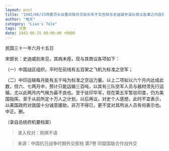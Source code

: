 ```yaml
---
layout: post
title: "1942/06/15蒋委员长自重庆致外交部长宋子文告知与史迪威参谋长商议各事之内容及此时不宜表示对史个人之感想电"
author: "电文"
category: "Liao's Tele"
tags: 分类
date: 1942-06-15 00:00:00 +0000
---
```


民国三十一年六月十五日

宋部长：史迪威刻来见，其病未痊，现与其商议各项如下：

（一）中国战区组织，平时在前线有五百架之飞机为标准之空军；

（二）中印运输每月能有五千吨为标准之空运力量。以上二项拟以六个月内达成此数，但六、七两月中，预计只能运输三百吨，以其有三队空军人员与器材须先行运输，尤以此两月内气候为最不良也。至于驻印华军，现在第五军暂驻印度，仍为美国指挥。至于从前所定十万人之计划，以后再议。对史个人感想，此时不宜表示，以美国政府对我国十分诚意援助，非万不得已，更不宜对其所派人员有何表示也。中正。删。


（录自总统府机要档案）

> 录入校对：观棋不语

> 来源：中国抗日战争时期外交密档 第7卷 同盟国联合作战外交
